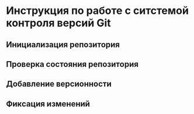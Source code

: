 # **Инструкция по работе с ситстемой контроля версий Git**

## Инициализация репозитория

## Проверка состояния репозитория

## Добавление версионности

## Фиксация изменений
